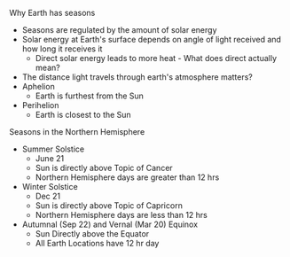 Why Earth has seasons
- Seasons are regulated by the amount of solar energy 
- Solar energy at Earth's surface depends on angle of light received and how long it receives it 
	- Direct solar energy leads to more heat - What does direct actually mean?
- The distance light travels through earth's atmosphere matters?
- Aphelion
	- Earth is furthest from the Sun 
- Perihelion
	- Earth is closest to the Sun

Seasons in the Northern Hemisphere
- Summer Solstice 
	- June 21
	- Sun is directly above Topic of Cancer
	- Northern Hemisphere days are greater than 12 hrs
- Winter Solstice 
	- Dec 21
	- Sun is directly above Topic of Capricorn 
	- Northern Hemisphere days are less than 12 hrs
- Autumnal (Sep 22) and Vernal (Mar 20) Equinox
	- Sun Directly above the Equator 
	- All Earth Locations have 12 hr day 
